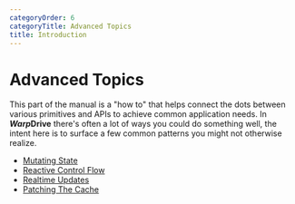 ```yaml
---
categoryOrder: 6
categoryTitle: Advanced Topics
title: Introduction
---
```


# Advanced Topics

This part of the manual is a "how to" that helps connect the dots between various
primitives and APIs to achieve common application needs. In ***Warp*Drive** there's
often a lot of ways you could do something well, the intent here is to surface a
few common patterns you might not otherwise realize.

- [Mutating State](./mutations.md)
- [Reactive Control Flow](./reactive-control-flow.md)
- [Realtime Updates](./realtime.md)
- [Patching The Cache](./operations.md)
